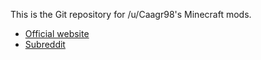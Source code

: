 This is the Git repository for /u/Caagr98's Minecraft mods.

* [Official website](https://cubic.muncher.se/modded/)
* [Subreddit](https://reddit.com/r/C98Mods/)
